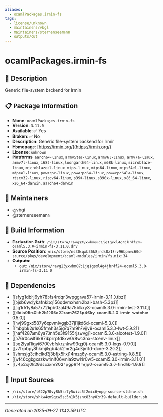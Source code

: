 ```yaml
---
aliases:
  - ocamlPackages.irmin-fs
tags:
  - license/unknown
  - maintainers/vbgl
  - maintainers/sternenseemann
  - outputs/out
---
```


# ocamlPackages.irmin-fs

## 📝 Description

Generic file-system backend for Irmin

## 📋 Package Information

- **Name**: `ocamlPackages.irmin-fs`
- **Version**: `3.11.0`
- **Available**: ✅ Yes
- **Broken**: ✅ No
- **Description**: Generic file-system backend for Irmin
- **Homepage**: [https://irmin.org/](https://irmin.org/)
- **License**: `unknown`
- **Platforms**: `aarch64-linux`, `armv5tel-linux`, `armv6l-linux`, `armv7a-linux`, `armv7l-linux`, `i686-linux`, `loongarch64-linux`, `m68k-linux`, `microblaze-linux`, `microblazeel-linux`, `mips-linux`, `mips64-linux`, `mips64el-linux`, `mipsel-linux`, `powerpc-linux`, `powerpc64-linux`, `powerpc64le-linux`, `riscv32-linux`, `riscv64-linux`, `s390-linux`, `s390x-linux`, `x86_64-linux`, `x86_64-darwin`, `aarch64-darwin`
## 👥 Maintainers

- @vbgl
- @sternenseemann


## 🔧 Build Information

- **Derivation Path**: `/nix/store/ravg23yxwbm07c1jq1gsxl4g4jbrdf24-ocaml5.3.0-irmin-fs-3.11.0.drv`
- **Source Position**: `/nix/store/ns30sqxb36k8jrds8z18rv96bpnwc60d-source/pkgs/development/ocaml-modules/irmin/fs.nix:34`
- **Outputs**:
  - `out`:  `/nix/store/ravg23yxwbm07c1jq1gsxl4g4jbrdf24-ocaml5.3.0-irmin-fs-3.11.0`

## 🔗 Dependencies

- [[afyg1dbhj6yh78bfs4rdqn3wpggnva57-irmin-3.11.0.tbz]]
- [[bjsb6wdjykafnkixq156qdvmxhsm2bai-bash-5.3p3]]
- [[cg1r51y8a57x72bpb0zal49a75blkxy3-ocaml5.3.0-irmin-test-3.11.0]]
- [[dldia05m0kh2b1965c22ssm7628p46ky-ocaml5.3.0-irmin-watcher-0.5.0]]
- [[hvj99gxd587y6qpvmlvggb37jl1jkd6d-ocaml-5.3.0]]
- [[mbgbk2p1s65fmah3s5jg7q7m9h7vjjv9-ocaml5.3.0-lwt-5.9.2]]
- [[naf4287am6ya73nh5s3h9155rjswvgj1-ocaml5.3.0-alcotest-1.9.0]]
- [[p76r0cwlf6k97ibprrpfd8xw0r8wc3nx-stdenv-linux]]
- [[pq2lyal1fgyi6700vbfskrznkw93qg0j-ocaml5.3.0-logs-0.9.0]]
- [[v7frpbpy8hkmji5gb4ak2mr2g4d3jm1d-dune-3.20.2]]
- [[vhmsjg3cihclkd3j3bfjx5hxj14mzq6y-ocaml5.3.0-astring-0.8.5]]
- [[wf46cgbgxszkw4nlf06vmla9zwl4r0w5-ocaml5.3.0-irmin-3.11.0]]
- [[y4p2cj0lr29dsczxm3024pgp6f4mrjp0-ocaml5.3.0-findlib-1.9.8]]

## 📁 Input Sources

- `/nix/store/l622p70vy8k5sh7y5wizi5f2mic6ynpg-source-stdenv.sh`
- `/nix/store/shkw4qm9qcw5sc5n1k5jznc83ny02r39-default-builder.sh`

---
*Generated on 2025-09-27 11:42:59 UTC*
